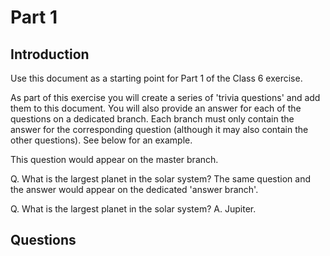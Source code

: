 # Part 1

## Introduction

Use this document as a starting point for Part 1 of the Class 6 exercise.

As part of this exercise you will create a series of 'trivia questions' and add them to this document. You will also provide an answer for each of the questions on a dedicated branch. Each branch must only contain the answer for the corresponding question (although it may also contain the other questions). See below for an example.

This question would appear on the master branch.

Q. What is the largest planet in the solar system?
The same question and the answer would appear on the dedicated 'answer branch'.

Q. What is the largest planet in the solar system?
A. Jupiter.

## Questions
